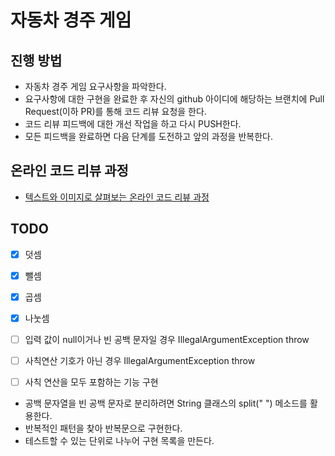 # 자동차 경주 게임
## 진행 방법
* 자동차 경주 게임 요구사항을 파악한다.
* 요구사항에 대한 구현을 완료한 후 자신의 github 아이디에 해당하는 브랜치에 Pull Request(이하 PR)를 통해 코드 리뷰 요청을 한다.
* 코드 리뷰 피드백에 대한 개선 작업을 하고 다시 PUSH한다.
* 모든 피드백을 완료하면 다음 단계를 도전하고 앞의 과정을 반복한다.

## 온라인 코드 리뷰 과정
* [텍스트와 이미지로 살펴보는 온라인 코드 리뷰 과정](https://github.com/next-step/nextstep-docs/tree/master/codereview)

## TODO
-[x] 덧셈 
-[x] 뺄셈 
-[x] 곱셈
-[x] 나눗셈
-[ ] 입력 값이 null이거나 빈 공백 문자일 경우 IllegalArgumentException throw
-[ ] 사칙연산 기호가 아닌 경우 IllegalArgumentException throw
-[ ] 사칙 연산을 모두 포함하는 기능 구현


* 공백 문자열을 빈 공백 문자로 분리하려면 String 클래스의 split(" ") 메소드를 활용한다.
* 반복적인 패턴을 찾아 반복문으로 구현한다.
* 테스트할 수 있는 단위로 나누어 구현 목록을 만든다.